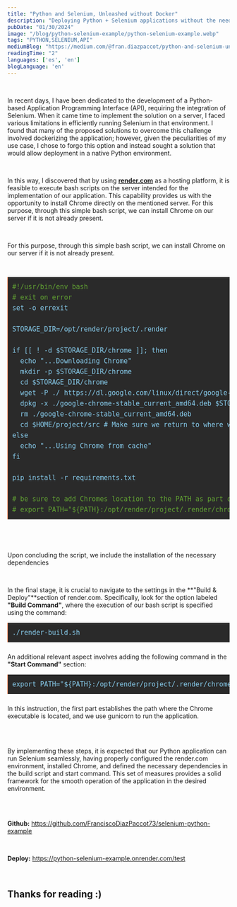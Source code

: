 ```yaml
---
title: "Python and Selenium, Unleashed without Docker"
description: "Deploying Python + Selenium applications without the need for dockerize it."
pubDate: "01/30/2024"
image: "/blog/python-selenium-example/python-selenium-example.webp"
tags: "PYTHON,SELENIUM,API"
mediumBlog: "https://medium.com/@fran.diazpaccot/python-and-selenium-unleashed-without-docker-c526b3a6c2aa"
readingTime: "2"
languages: ['es', 'en']
blogLanguage: 'en'
---
```


<br/>

In recent days, I have been dedicated to the development of a Python-based Application Programming Interface (API), requiring the integration of Selenium. When it came time to implement the solution on a server, I faced various limitations in efficiently running Selenium in that environment. I found that many of the proposed solutions to overcome this challenge involved dockerizing the application; however, given the peculiarities of my use case, I chose to forgo this option and instead sought a solution that would allow deployment in a native Python environment.

<br/>

In this way, I discovered that by using <a style="text-decoration:underline" href="https://render.com/" target="_blank">
**render.com**</a> as a hosting platform, it is feasible to execute bash scripts on the server intended for the implementation of our application. This capability provides us with the opportunity to install Chrome directly on the mentioned server.
For this purpose, through this simple bash script, we can install Chrome on our server if it is not already present.

<br/>

For this purpose, through this simple bash script, we can install Chrome on our server if it is not already present.

<br/>

<pre style="background: #2a2a2a; border-left: 1px solid #f36d33; color: #89cff0; page-break-inside: avoid; font-family: monospace; font-size: 15px; line-height: 1.6; margin-bottom: 1.6em; overflow: auto; padding: 10px; display: block; word-wrap: break-word;overflow-x: auto;max-width:calc(100vw - 20px)">
<span style="color:#62a333">#!/usr/bin/env bash</span>
<span style="color:#62a333"># exit on error</span>
set -o errexit

STORAGE_DIR=/opt/render/project/.render

if [[ ! -d $STORAGE_DIR/chrome ]]; then
  echo "...Downloading Chrome"
  mkdir -p $STORAGE_DIR/chrome
  cd $STORAGE_DIR/chrome
  wget -P ./ https://dl.google.com/linux/direct/google-chrome-stable_current_amd64.deb
  dpkg -x ./google-chrome-stable_current_amd64.deb $STORAGE_DIR/chrome
  rm ./google-chrome-stable_current_amd64.deb
  cd $HOME/project/src # Make sure we return to where we were
else
  echo "...Using Chrome from cache"
fi

pip install -r requirements.txt

<span style="color:#62a333"># be sure to add Chromes location to the PATH as part of your Start Command</span>
<span style="color:#62a333"># export PATH="${PATH}:/opt/render/project/.render/chrome/opt/google/chrome"</span>
</pre>

<br/>

<br/>

Upon concluding the script, we include the installation of the necessary dependencies

<br/>

In the final stage, it is crucial to navigate to the settings in the **"Build & Deploy"**section of render.com. Specifically, look for the option labeled **"Build Command"**, where the execution of our bash script is specified using the command:
<pre style="background: #2a2a2a; border-left: 1px solid #f36d33; color: #89cff0; page-break-inside: avoid; font-family: monospace; font-size: 15px; line-height: 1.6; margin-bottom: 1.6em; overflow: auto; padding: 10px; display: block; word-wrap: break-word;overflow-x: auto;max-width:calc(100vw - 20px)">
./render-build.sh
</pre>
An additional relevant aspect involves adding the following command in the **"Start Command"** section:
<pre style="background: #2a2a2a; border-left: 1px solid #f36d33; color: #89cff0; page-break-inside: avoid; font-family: monospace; font-size: 15px; line-height: 1.6; margin-bottom: 1.6em; overflow: auto; padding: 10px; display: block; word-wrap: break-word;overflow-x: auto;max-width:calc(100vw - 20px)">
export PATH="${PATH}:/opt/render/project/.render/chrome/opt/google/chrome" && gunicorn app:app
</pre>
In this instruction, the first part establishes the path where the Chrome executable is located, and we use gunicorn to run the application.

<br/>

<br/>

By implementing these steps, it is expected that our Python application can run Selenium seamlessly, having properly configured the render.com environment, installed Chrome, and defined the necessary dependencies in the build script and start command. This set of measures provides a solid framework for the smooth operation of the application in the desired environment.

<br/>

<br/>

**Github:** <a style="text-decoration:underline" href="https://github.com/FranciscoDiazPaccot73/selenium-python-example" target="_blank">
https://github.com/FranciscoDiazPaccot73/selenium-python-example</a>

<br/>

**Deploy:** <a style="text-decoration:underline" href="https://python-selenium-example.onrender.com/test" target="_blank">
https://python-selenium-example.onrender.com/test</a>

<br/>

## **Thanks for reading :)**
